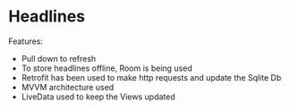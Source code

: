 # Headlines
Features:
<ul>
<li>Pull down to refresh</li>
<li>To store headlines offline, Room is being used</li>
<li>Retrofit has been used to make http requests and update the Sqlite Db</li>
<li>MVVM architecture used</li>
<li>LiveData used to keep the Views updated</li>
</ul>
